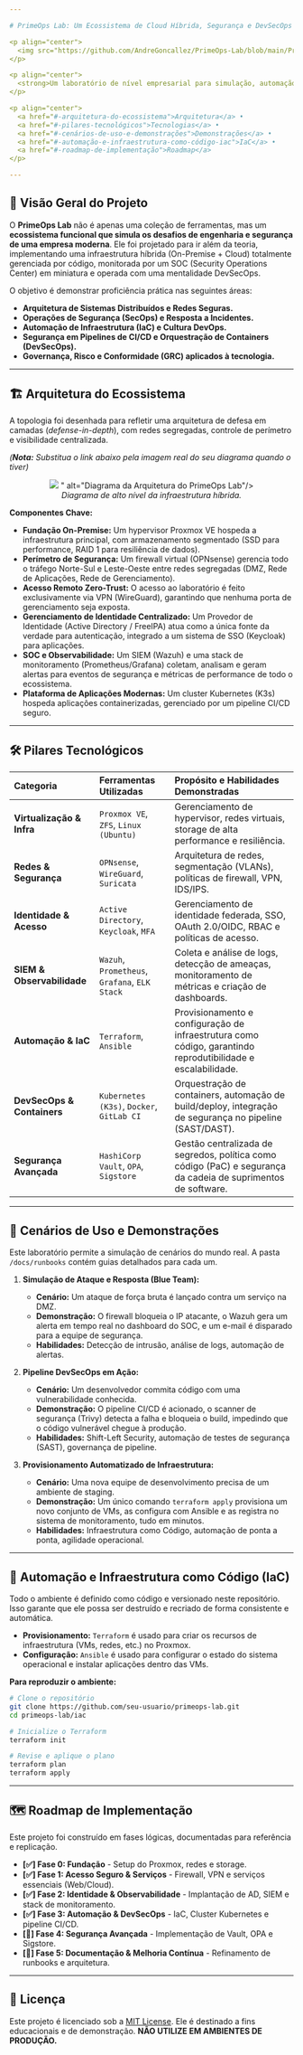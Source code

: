 ```yaml
---

# PrimeOps Lab: Um Ecossistema de Cloud Híbrida, Segurança e DevSecOps

<p align="center">
  <img src="https://github.com/AndreGoncallez/PrimeOps-Lab/blob/main/PrimeOpsLogo.jpeg" alt="PrimeOps Lab Logo" width="350"/>
</p>

<p align="center">
  <strong>Um laboratório de nível empresarial para simulação, automação e defesa de infraestruturas modernas.</strong>
</p>

<p align="center">
  <a href="#-arquitetura-do-ecossistema">Arquitetura</a> •
  <a href="#-pilares-tecnológicos">Tecnologias</a> •
  <a href="#-cenários-de-uso-e-demonstrações">Demonstrações</a> •
  <a href="#-automação-e-infraestrutura-como-código-iac">IaC</a> •
  <a href="#-roadmap-de-implementação">Roadmap</a>
</p>

---
```


## 🎯 Visão Geral do Projeto

O **PrimeOps Lab** não é apenas uma coleção de ferramentas, mas um **ecossistema funcional que simula os desafios de engenharia e segurança de uma empresa moderna**. Ele foi projetado para ir além da teoria, implementando uma infraestrutura híbrida (On-Premise + Cloud) totalmente gerenciada por código, monitorada por um SOC (Security Operations Center) em miniatura e operada com uma mentalidade DevSecOps.

O objetivo é demonstrar proficiência prática nas seguintes áreas:
- **Arquitetura de Sistemas Distribuídos e Redes Seguras.**
- **Operações de Segurança (SecOps) e Resposta a Incidentes.**
- **Automação de Infraestrutura (IaC) e Cultura DevOps.**
- **Segurança em Pipelines de CI/CD e Orquestração de Containers (DevSecOps).**
- **Governança, Risco e Conformidade (GRC) aplicados à tecnologia.**

---

## 🏗️ Arquitetura do Ecossistema

A topologia foi desenhada para refletir uma arquitetura de defesa em camadas (*defense-in-depth*), com redes segregadas, controle de perímetro e visibilidade centralizada.

*(**Nota:** Substitua o link abaixo pela imagem real do seu diagrama quando o tiver)*
<p align="center">
  <img src="https://i.imgur.com/83gYssA.png" /> " alt="Diagrama da Arquitetura do PrimeOps Lab"/>
  <br>
  <em>Diagrama de alto nível da infraestrutura híbrida.</em>
</p>

**Componentes Chave:**
- **Fundação On-Premise:** Um hypervisor Proxmox VE hospeda a infraestrutura principal, com armazenamento segmentado (SSD para performance, RAID 1 para resiliência de dados).
- **Perímetro de Segurança:** Um firewall virtual (OPNsense) gerencia todo o tráfego Norte-Sul e Leste-Oeste entre redes segregadas (DMZ, Rede de Aplicações, Rede de Gerenciamento).
- **Acesso Remoto Zero-Trust:** O acesso ao laboratório é feito exclusivamente via VPN (WireGuard), garantindo que nenhuma porta de gerenciamento seja exposta.
- **Gerenciamento de Identidade Centralizado:** Um Provedor de Identidade (Active Directory / FreeIPA) atua como a única fonte da verdade para autenticação, integrado a um sistema de SSO (Keycloak) para aplicações.
- **SOC e Observabilidade:** Um SIEM (Wazuh) e uma stack de monitoramento (Prometheus/Grafana) coletam, analisam e geram alertas para eventos de segurança e métricas de performance de todo o ecossistema.
- **Plataforma de Aplicações Modernas:** Um cluster Kubernetes (K3s) hospeda aplicações containerizadas, gerenciado por um pipeline CI/CD seguro.

---

## 🛠️ Pilares Tecnológicos

| Categoria | Ferramentas Utilizadas | Propósito e Habilidades Demonstradas |
| :--- | :--- | :--- |
| **Virtualização & Infra** | `Proxmox VE`, `ZFS`, `Linux (Ubuntu)` | Gerenciamento de hypervisor, redes virtuais, storage de alta performance e resiliência. |
| **Redes & Segurança** | `OPNsense`, `WireGuard`, `Suricata` | Arquitetura de redes, segmentação (VLANs), políticas de firewall, VPN, IDS/IPS. |
| **Identidade & Acesso** | `Active Directory`, `Keycloak`, `MFA` | Gerenciamento de identidade federada, SSO, OAuth 2.0/OIDC, RBAC e políticas de acesso. |
| **SIEM & Observabilidade** | `Wazuh`, `Prometheus`, `Grafana`, `ELK Stack` | Coleta e análise de logs, detecção de ameaças, monitoramento de métricas e criação de dashboards. |
| **Automação & IaC** | `Terraform`, `Ansible` | Provisionamento e configuração de infraestrutura como código, garantindo reprodutibilidade e escalabilidade. |
| **DevSecOps & Containers** | `Kubernetes (K3s)`, `Docker`, `GitLab CI` | Orquestração de containers, automação de build/deploy, integração de segurança no pipeline (SAST/DAST). |
| **Segurança Avançada** | `HashiCorp Vault`, `OPA`, `Sigstore` | Gestão centralizada de segredos, política como código (PaC) e segurança da cadeia de suprimentos de software. |

---

## 🔬 Cenários de Uso e Demonstrações

Este laboratório permite a simulação de cenários do mundo real. A pasta `/docs/runbooks` contém guias detalhados para cada um.

1.  **Simulação de Ataque e Resposta (Blue Team):**
    - **Cenário:** Um ataque de força bruta é lançado contra um serviço na DMZ.
    - **Demonstração:** O firewall bloqueia o IP atacante, o Wazuh gera um alerta em tempo real no dashboard do SOC, e um e-mail é disparado para a equipe de segurança.
    - **Habilidades:** Detecção de intrusão, análise de logs, automação de alertas.

2.  **Pipeline DevSecOps em Ação:**
    - **Cenário:** Um desenvolvedor commita código com uma vulnerabilidade conhecida.
    - **Demonstração:** O pipeline CI/CD é acionado, o scanner de segurança (Trivy) detecta a falha e bloqueia o build, impedindo que o código vulnerável chegue à produção.
    - **Habilidades:** Shift-Left Security, automação de testes de segurança (SAST), governança de pipeline.

3.  **Provisionamento Automatizado de Infraestrutura:**
    - **Cenário:** Uma nova equipe de desenvolvimento precisa de um ambiente de staging.
    - **Demonstração:** Um único comando `terraform apply` provisiona um novo conjunto de VMs, as configura com Ansible e as registra no sistema de monitoramento, tudo em minutos.
    - **Habilidades:** Infraestrutura como Código, automação de ponta a ponta, agilidade operacional.

---

## 🤖 Automação e Infraestrutura como Código (IaC)

Todo o ambiente é definido como código e versionado neste repositório. Isso garante que ele possa ser destruído e recriado de forma consistente e automática.

- **Provisionamento:** `Terraform` é usado para criar os recursos de infraestrutura (VMs, redes, etc.) no Proxmox.
- **Configuração:** `Ansible` é usado para configurar o estado do sistema operacional e instalar aplicações dentro das VMs.

**Para reproduzir o ambiente:**
```bash
# Clone o repositório
git clone https://github.com/seu-usuario/primeops-lab.git
cd primeops-lab/iac

# Inicialize o Terraform
terraform init

# Revise e aplique o plano
terraform plan
terraform apply
```

---

## 🗺️ Roadmap de Implementação

Este projeto foi construído em fases lógicas, documentadas para referência e replicação.

- **[✅] Fase 0: Fundação** - Setup do Proxmox, redes e storage.
- **[✅] Fase 1: Acesso Seguro & Serviços** - Firewall, VPN e serviços essenciais (Web/Cloud).
- **[✅] Fase 2: Identidade & Observabilidade** - Implantação de AD, SIEM e stack de monitoramento.
- **[✅] Fase 3: Automação & DevSecOps** - IaC, Cluster Kubernetes e pipeline CI/CD.
- **[🚧] Fase 4: Segurança Avançada** - Implementação de Vault, OPA e Sigstore.
- **[🔄] Fase 5: Documentação & Melhoria Contínua** - Refinamento de runbooks e arquitetura.

---

## 📜 Licença

Este projeto é licenciado sob a [MIT License](LICENSE). Ele é destinado a fins educacionais e de demonstração. **NÃO UTILIZE EM AMBIENTES DE PRODUÇÃO.**
